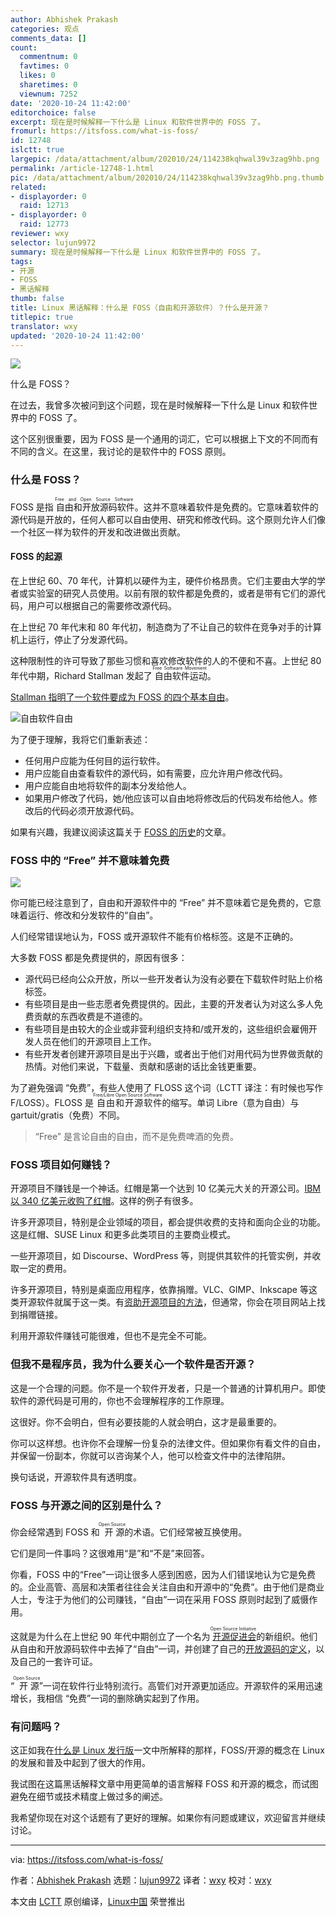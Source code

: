 ```yaml
---
author: Abhishek Prakash
categories: 观点
comments_data: []
count:
  commentnum: 0
  favtimes: 0
  likes: 0
  sharetimes: 0
  viewnum: 7252
date: '2020-10-24 11:42:00'
editorchoice: false
excerpt: 现在是时候解释一下什么是 Linux 和软件世界中的 FOSS 了。
fromurl: https://itsfoss.com/what-is-foss/
id: 12748
islctt: true
largepic: /data/attachment/album/202010/24/114238kqhwal39v3zag9hb.png
permalink: /article-12748-1.html
pic: /data/attachment/album/202010/24/114238kqhwal39v3zag9hb.png.thumb.jpg
related:
- displayorder: 0
  raid: 12713
- displayorder: 0
  raid: 12773
reviewer: wxy
selector: lujun9972
summary: 现在是时候解释一下什么是 Linux 和软件世界中的 FOSS 了。
tags:
- 开源
- FOSS
- 黑话解释
thumb: false
title: Linux 黑话解释：什么是 FOSS（自由和开源软件）？什么是开源？
titlepic: true
translator: wxy
updated: '2020-10-24 11:42:00'
---
```


![](/data/attachment/album/202010/24/114238kqhwal39v3zag9hb.png)


什么是 FOSS？


在过去，我曾多次被问到这个问题，现在是时候解释一下什么是 Linux 和软件世界中的 FOSS 了。


这个区别很重要，因为 FOSS 是一个通用的词汇，它可以根据上下文的不同而有不同的含义。在这里，我讨论的是软件中的 FOSS 原则。


### 什么是 FOSS？


FOSS 是指<ruby> 自由和开放源码软件 <rt>  Free and Open Source Software </rt></ruby>。这并不意味着软件是免费的。它意味着软件的源代码是开放的，任何人都可以自由使用、研究和修改代码。这个原则允许人们像一个社区一样为软件的开发和改进做出贡献。


#### FOSS 的起源


在上世纪 60、70 年代，计算机以硬件为主，硬件价格昂贵。它们主要由大学的学者或实验室的研究人员使用。以前有限的软件都是免费的，或者是带有它们的源代码，用户可以根据自己的需要修改源代码。


在上世纪 70 年代末和 80 年代初，制造商为了不让自己的软件在竞争对手的计算机上运行，停止了分发源代码。


这种限制性的许可导致了那些习惯和喜欢修改软件的人的不便和不喜。上世纪 80 年代中期，Richard Stallman 发起了<ruby> 自由软件运动 <rt>  Free Software Movement </rt></ruby>。


[Stallman 指明了一个软件要成为 FOSS 的四个基本自由](https://www.gnu.org/philosophy/free-sw.html)。


![自由软件自由](/data/attachment/album/202010/24/114241zqiuu5yqz6ubbab5.jpg)


为了便于理解，我将它们重新表述：


* 任何用户应能为任何目的运行软件。
* 用户应能自由查看软件的源代码，如有需要，应允许用户修改代码。
* 用户应能自由地将软件的副本分发给他人。
* 如果用户修改了代码，她/他应该可以自由地将修改后的代码发布给他人。修改后的代码必须开放源代码。


如果有兴趣，我建议阅读这篇关于 [FOSS 的历史](https://itsfoss.com/history-of-foss/)的文章。


### FOSS 中的 “Free” 并不意味着免费


![](/data/attachment/album/202010/24/114247uq7e5jfmf7yeimve.jpg)


你可能已经注意到了，自由和开源软件中的 “Free” 并不意味着它是免费的，它意味着运行、修改和分发软件的“自由”。


人们经常错误地认为，FOSS 或开源软件不能有价格标签。这是不正确的。


大多数 FOSS 都是免费提供的，原因有很多：


* 源代码已经向公众开放，所以一些开发者认为没有必要在下载软件时贴上价格标签。
* 有些项目是由一些志愿者免费提供的。因此，主要的开发者认为对这么多人免费贡献的东西收费是不道德的。
* 有些项目是由较大的企业或非营利组织支持和/或开发的，这些组织会雇佣开发人员在他们的开源项目上工作。
* 有些开发者创建开源项目是出于兴趣，或者出于他们对用代码为世界做贡献的热情。对他们来说，下载量、贡献和感谢的话比金钱更重要。


为了避免强调 “免费”，有些人使用了 FLOSS 这个词（LCTT 译注：有时候也写作 F/LOSS）。FLOSS 是<ruby> 自由和开源软件 <rt>  Free/Libre Open Source Software </rt></ruby>的缩写。单词 Libre（意为自由）与 gartuit/gratis（免费）不同。



> 
> “Free” 是言论自由的自由，而不是免费啤酒的免费。
> 
> 
> 


### FOSS 项目如何赚钱？


开源项目不赚钱是一个神话。红帽是第一个达到 10 亿美元大关的开源公司。[IBM 以 340 亿美元收购了红帽](https://itsfoss.com/ibm-red-hat-acquisition/)。这样的例子有很多。


许多开源项目，特别是企业领域的项目，都会提供收费的支持和面向企业的功能。这是红帽、SUSE Linux 和更多此类项目的主要商业模式。


一些开源项目，如 Discourse、WordPress 等，则提供其软件的托管实例，并收取一定的费用。


许多开源项目，特别是桌面应用程序，依靠捐赠。VLC、GIMP、Inkscape 等这类开源软件就属于这一类。有[资助开源项目的方法](https://itsfoss.com/open-source-funding-platforms/)，但通常，你会在项目网站上找到捐赠链接。


利用开源软件赚钱可能很难，但也不是完全不可能。


### 但我不是程序员，我为什么要关心一个软件是否开源？


这是一个合理的问题。你不是一个软件开发者，只是一个普通的计算机用户。即使软件的源代码是可用的，你也不会理解程序的工作原理。


这很好。你不会明白，但有必要技能的人就会明白，这才是最重要的。


你可以这样想。也许你不会理解一份复杂的法律文件。但如果你有看文件的自由，并保留一份副本，你就可以咨询某个人，他可以检查文件中的法律陷阱。


换句话说，开源软件具有透明度。


### FOSS 与开源之间的区别是什么？


你会经常遇到 FOSS 和<ruby> 开源 <rt>  Open Source </rt></ruby>的术语。它们经常被互换使用。


它们是同一件事吗？这很难用“是”和“不是”来回答。


你看，FOSS 中的“Free”一词让很多人感到困惑，因为人们错误地认为它是免费的。企业高管、高层和决策者往往会关注自由和开源中的“免费”。由于他们是商业人士，专注于为他们的公司赚钱，“自由”一词在采用 FOSS 原则时起到了威慑作用。


这就是为什么在上世纪 90 年代中期创立了一个名为<ruby> <a href="https://opensource.org/">  开源促进会 </a> <rt>  Open Source Initiative </rt></ruby>的新组织。他们从自由和开放源码软件中去掉了“自由”一词，并创建了自己的[开放源码的定义](https://opensource.org/osd)，以及自己的一套许可证。


“<ruby> 开源 <rt>  Open Source </rt></ruby>”一词在软件行业特别流行。高管们对开源更加适应。开源软件的采用迅速增长，我相信 “免费”一词的删除确实起到了作用。


### 有问题吗？


这正如我在[什么是 Linux 发行版](https://itsfoss.com/what-is-linux-distribution/)一文中所解释的那样，FOSS/开源的概念在 Linux 的发展和普及中起到了很大的作用。


我试图在这篇黑话解释文章中用更简单的语言解释 FOSS 和开源的概念，而试图避免在细节或技术精度上做过多的阐述。


我希望你现在对这个话题有了更好的理解。如果你有问题或建议，欢迎留言并继续讨论。




---


via: <https://itsfoss.com/what-is-foss/>


作者：[Abhishek Prakash](https://itsfoss.com/author/abhishek/) 选题：[lujun9972](https://github.com/lujun9972) 译者：[wxy](https://github.com/wxy) 校对：[wxy](https://github.com/wxy)


本文由 [LCTT](https://github.com/LCTT/TranslateProject) 原创编译，[Linux中国](https://linux.cn/) 荣誉推出